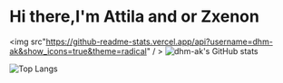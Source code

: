 # Hi there,I'm Attila and or Zxenon

<img src"https://github-readme-stats.vercel.app/api?username=dhm-ak&show_icons=true&theme=radical" / >
![dhm-ak's GitHub stats](https://github-readme-stats.vercel.app/api?username=dhm-ak&show_icons=true&theme=radical)


![Top Langs](https://github-readme-stats.vercel.app/api/top-langs/?username=dhm-ak&layout=compact&theme=radical)

